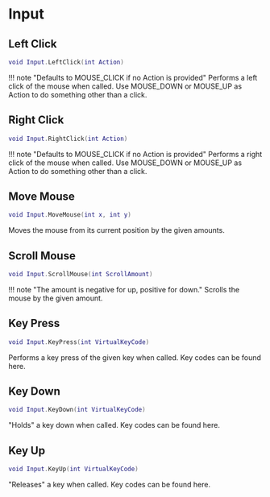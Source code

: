 # Input

## Left Click
```lua
void Input.LeftClick(int Action)
```
!!! note "Defaults to MOUSE_CLICK if no Action is provided"
Performs a left click of the mouse when called. Use MOUSE_DOWN or MOUSE_UP as Action to do something other than a click.

## Right Click
```lua
void Input.RightClick(int Action)
```
!!! note "Defaults to MOUSE_CLICK if no Action is provided"
Performs a right click of the mouse when called. Use MOUSE_DOWN or MOUSE_UP as Action to do something other than a click. 

## Move Mouse
```lua
void Input.MoveMouse(int x, int y)
```
Moves the mouse from its current position by the given amounts.

## Scroll Mouse
```lua
void Input.ScrollMouse(int ScrollAmount)
```
!!! note "The amount is negative for up, positive for down."
Scrolls the mouse by the given amount.

## Key Press
```lua
void Input.KeyPress(int VirtualKeyCode)
```
Performs a key press of the given key when called. Key codes can be found here.

## Key Down
```lua
void Input.KeyDown(int VirtualKeyCode)
```
"Holds" a key down when called. Key codes can be found here.

## Key Up
```lua
void Input.KeyUp(int VirtualKeyCode)
```
"Releases" a key when called. Key codes can be found here.